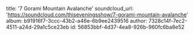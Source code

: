 title: '7 Gorami Mountain Avalanche'
soundcloud_url: 'https://soundcloud.com/thiseveningsshow/7-gorami-mountain-avalanche'
album: b91916f7-3ccc-43b2-a46e-6b9ee2439516
author: 7328c14f-7ec2-4511-a24d-29a1c5ce23eb
id: 56853bbf-4d37-4ea8-926b-960fc6ba8e52
